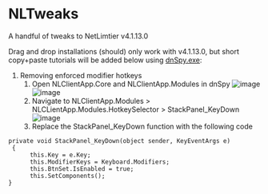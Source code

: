 # NLTweaks
A handful of tweaks to NetLimtier v4.1.13.0

Drag and drop installations (should) only work with v4.1.13.0, but short copy+paste tutorials will be added below using [dnSpy.exe](https://github.com/dnSpy/dnSpy):

1. Removing enforced modifier hotkeys
   1. Open NLClientApp.Core and NLClientApp.Modules in dnSpy
   ![image](https://github.com/kanye4king/NLTweaks/assets/124884528/ee3234a6-2879-47ce-b723-df39ca205ee4)
   ![image](https://github.com/kanye4king/NLTweaks/assets/124884528/3e1c2e02-2df9-4141-a367-55c8de855f3b)
   2. Navigate to NLClientApp.Modules > NLCLientApp.Modules.HotkeySelector > StackPanel_KeyDown
   ![image](https://github.com/kanye4king/NLTweaks/assets/124884528/f1d8f664-3b93-41fb-8315-348df18c6242)
   3. Replace the StackPanel_KeyDown function with the following code
   
  ```
private void StackPanel_KeyDown(object sender, KeyEventArgs e)
   {
     	this.Key = e.Key;
     	this.ModifierKeys = Keyboard.Modifiers;
     	this.BtnSet.IsEnabled = true;
     	this.SetComponents();
  }
```
  



